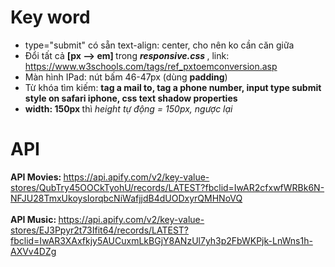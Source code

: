 # Key word

* type="submit" có sẵn text-align: center, cho nên ko cần căn giữa
* Đổi tất cả <b>[px --> em] </b> trong <b><i> responsive.css </i></b>, link: https://www.w3schools.com/tags/ref_pxtoemconversion.asp
* Màn hình IPad: nút bấm 46-47px (dùng <b>padding</b>)
* Từ khóa tìm kiếm: <b>tag a mail to, tag a phone number, input type submit style on safari iphone, css text shadow properties</b>
* <b> width: 150px </b> thì <i>height tự động = 150px, ngược lại</i>

# API 
<b> API Movies: </b> https://api.apify.com/v2/key-value-stores/QubTry45OOCkTyohU/records/LATEST?fbclid=IwAR2cfxwfWRBk6N-NFJU28TmxUkoysIorqbcNiWafjjdB4dUODxyrQMHNoVQ
<br><br> <b> API Music: </b> https://api.apify.com/v2/key-value-stores/EJ3Ppyr2t73Ifit64/records/LATEST?fbclid=IwAR3XAxfkjy5AUCuxmLkBGjY8ANzUl7yh3p2FbWKPjk-LnWns1h-AXVv4DZg

